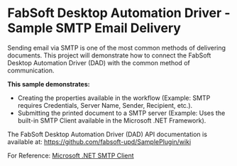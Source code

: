 # FabSoft Desktop Automation Driver - Sample SMTP Email Delivery
Sending email via SMTP is one of the most common methods of delivering documents. This project will demonstrate how to connect the FabSoft Desktop Automation Driver (DAD) with the common method of communication. 

**This sample demonstrates:**

* Creating the properties available in the workflow (Example: SMTP requires Credentials, Server Name, Sender, Recipient, etc.).
* Submitting the printed document to a SMTP server (Example: Uses the built-in SMTP Client available in the Microsoft .NET Framework).

The FabSoft Desktop Automation Driver (DAD) API documentation is available at: https://github.com/fabsoft-upd/SamplePlugin/wiki

For Reference: [Microsoft .NET SMTP Client](https://docs.microsoft.com/en-us/dotnet/api/system.net.mail.smtpclient)



